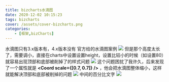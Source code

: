 ```yaml
---
title: bizcharts水滴图
date: 2020-12-02 10:15:23
tags: bizcharts
cover: /assets/cover-bizcharts.png
categories: 
    - [框架,bizCharts]
---
```

水滴图只有3.x版本有，4.x版本没有
官方给的水滴图案例
![](1.png)
但是那个高度太长了，需要调小，直接在charts中设置设置height，设置比较小的时候（如设置80）就容易出现顶部和底部被削掉了的样式问题
![](2.png)
这个问题困扰了我许久，后来发现了一个属性就是 __<Coord scale={[0.7, 0.7]} />__ ，他会把水滴图整体缩小，这样就能解决顶部和底部被削掉的问题
![](3.png)
中间的百分比文字
![](4.png)


